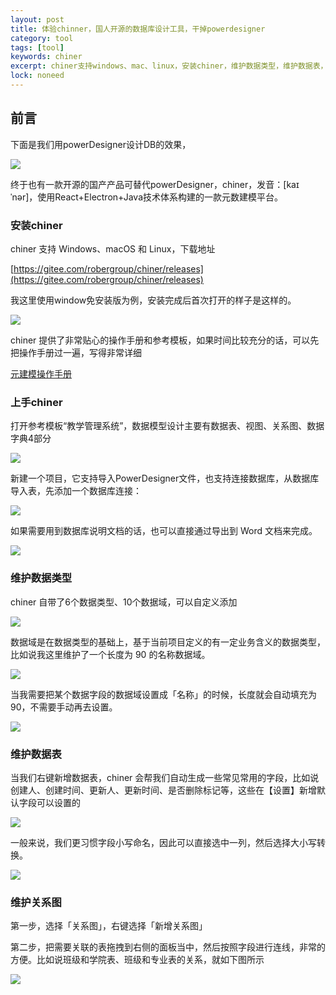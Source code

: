 ```yaml
---
layout: post
title: 体验chinner，国人开源的数据库设计工具，干掉powerdesigner
category: tool
tags: [tool]
keywords: chiner
excerpt: chiner支持windows、mac、linux，安装chiner，维护数据类型，维护数据表，维护关系图
lock: noneed
---
```


## 前言

下面是我们用powerDesigner设计DB的效果，

![](\assets\images\2022\tool\powerdesigner-db.png)

终于也有一款开源的国产产品可替代powerDesigner，chiner，发音：[kaɪˈnər]，使用React+Electron+Java技术体系构建的一款元数建模平台。

### 安装chiner

chiner 支持 Windows、macOS 和 Linux，下载地址

[https://gitee.com/robergroup/chiner/releases](https://gitee.com/robergroup/chiner/releases)

我这里使用window免安装版为例，安装完成后首次打开的样子是这样的。

![](\assets\images\2022\tool\chiner-1.png)

chiner 提供了非常贴心的操作手册和参考模板，如果时间比较充分的话，可以先把操作手册过一遍，写得非常详细

[元建模操作手册](https://www.yuque.com/chiner/docs/manual)

### 上手chiner

打开参考模板“教学管理系统”，数据模型设计主要有数据表、视图、关系图、数据字典4部分

![](\assets\images\2022\tool\chiner-2.png)

新建一个项目，它支持导入PowerDesigner文件，也支持连接数据库，从数据库导入表，先添加一个数据库连接：

![](\assets\images\2022\tool\chiner-3.png)

如果需要用到数据库说明文档的话，也可以直接通过导出到 Word 文档来完成。

![](\assets\images\2022\tool\chiner-4.png)

### 维护数据类型

chiner 自带了6个数据类型、10个数据域，可以自定义添加

![](\assets\images\2022\tool\chiner-5.png)

数据域是在数据类型的基础上，基于当前项目定义的有一定业务含义的数据类型，比如说我这里维护了一个长度为 90 的名称数据域。

![](\assets\images\2022\tool\chiner-6.png)

当我需要把某个数据字段的数据域设置成「名称」的时候，长度就会自动填充为 90，不需要手动再去设置。

![](\assets\images\2022\tool\chiner-7.png)

### 维护数据表

当我们右键新增数据表，chiner 会帮我们自动生成一些常见常用的字段，比如说创建人、创建时间、更新人、更新时间、是否删除标记等，这些在【设置】新增默认字段可以设置的

![](\assets\images\2022\tool\chiner-8.png)

一般来说，我们更习惯字段小写命名，因此可以直接选中一列，然后选择大小写转换。

![](\assets\images\2022\tool\chiner-9.png)

### 维护关系图

第一步，选择「关系图」，右键选择「新增关系图」

第二步，把需要关联的表拖拽到右侧的面板当中，然后按照字段进行连线，非常的方便。比如说班级和学院表、班级和专业表的关系，就如下图所示

![](\assets\images\2022\tool\chiner-10.png)



